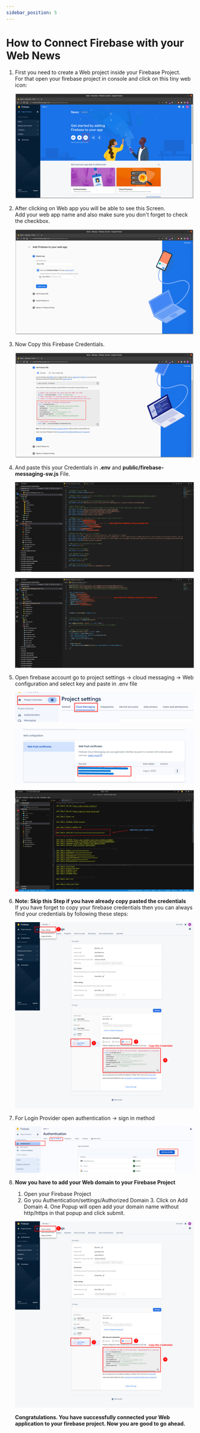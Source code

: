 ```yaml
---
sidebar_position: 5
---
```


# How to Connect Firebase with your Web News

1. First you need to create a Web project inside your Firebase Project.  
   For that open your firebase project in console and click on this tiny web icon:

   ![News](/images/web/firebase1.png)

2. After clicking on Web app you will be able to see this Screen.  
   Add your web app name and also make sure you don't forget to check the checkbox.

   ![News](/images/web/firebase2.png)

3. Now Copy this Firebase Credentials.

   ![News](/images/web/firebase3.png)

4. And paste this your Credentials in **.env** and **public/firebase-messaging-sw.js** File.

   ![News](/images/web/notification.png)

   ![News](/images/web/firebase4.png)

5. Open firebase account go to project settings -> cloud messaging -> Web configuration and select key and paste in .env file

   ![News](/images/web/webpush.png)

   ![News](/images/web/webpushkey.png)

   ![News](/images/web/nextjs_vapidkey.png)

6. **Note: Skip this Step if you have already copy pasted the credentials**  
   If you have forget to copy your firebase credentials then you can always find your credentials by following these steps:

   ![News](/images/web/firebase-integration.png)

7. For Login Provider open authentication -> sign in method

   ![News](/images/web/firebase-provider.png)

8. **Now you have to add your Web domain to your Firebase Project**  

   1. Open your Firebase Project 
   2. Go you Authentication/settings/Authorized Domain 3. Click on Add Domain 4. One Popup will open add your domain name without http/https in that popup and click submit.

   ![News](/images/web/firebase-integration.png)

   **Congratulations. You have successfully connected your Web application to your firebase project. Now you are good to go ahead.** 


